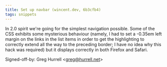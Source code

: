 ```yaml
---
title: Set up navbar (wincent.dev, 6b3cfb4)
tags: snippets
---
```


In 2.0 spirit we're going for the simplest navigation possible. Some of the CSS exhibits some mysterious behaviour (namely, I had to set a -0.35em left margin on the links in the list items in order to get the highlighting to correctly extend all the way to the preceding border; I have no idea why this hack was required) but it displays correctly in both Firefox and Safari.

Signed-off-by: Greg Hurrell &lt;greg@hurrell.net&gt;

